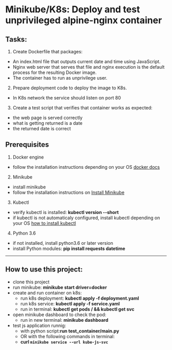 # Minikube/K8s: Deploy and test unprivileged alpine-nginx container
## Tasks:
1. Create Dockerfile that packages:
 * An index.html file that outputs current date and time using JavaScript.
 * Nginx web server that serves that file and nginx execution is the default process for the resulting Docker image.
 * The container has to run as unprivilege user.
2. Prepare deployment code to deploy the image to K8s.
 * In K8s network the service should listen on port 80
3. Create a test script that verifies that container works as expected:
 * the web page is served correctly
 * what is getting returned is a date
 * the returned date is correct

## Prerequisites
1. Docker engine
* follow the installation instructions depending on your OS [docker docs](https://docs.docker.com/engine/install/)
2. Minikube
 * install minikube
  * follow the installation instructions on [Install Minikube](https://v1-18.docs.kubernetes.io/docs/tasks/tools/install-minikube/)
3. Kubectl
 * verify kubectl is installed: **kubectl version --short**
 * if kubectl is not automaticaly configured, install kubectl depending on your OS [how to install kubectl](https://kubernetes.io/docs/tasks/tools/install-kubectl-linux/)
4. Python 3.6
 * if not installed, install python3.6 or later version
 * install Python modules: **pip install requests datetime**

-----------------------------------------------------------
## How to use this project:
* clone this project
* run minikube: **minikube start driver=docker**
* create and run container on k8s:
  * run k8s deployment: **kubectl apply -f deployment.yaml**
  * run k8s service: **kubectl apply -f service.yaml**
  * run in terminal: **kubectl get pods / && kubectl get svc**
* open minikube dashboard to check the pod: 
  * run in new terminal: **minikube dashboard**
* test js application runnig:
  * with python script:**run test_container/main.py**
  * OR with the following commands in terminal: 
  * **curl `minikube service --url kube-js-svc`** 


